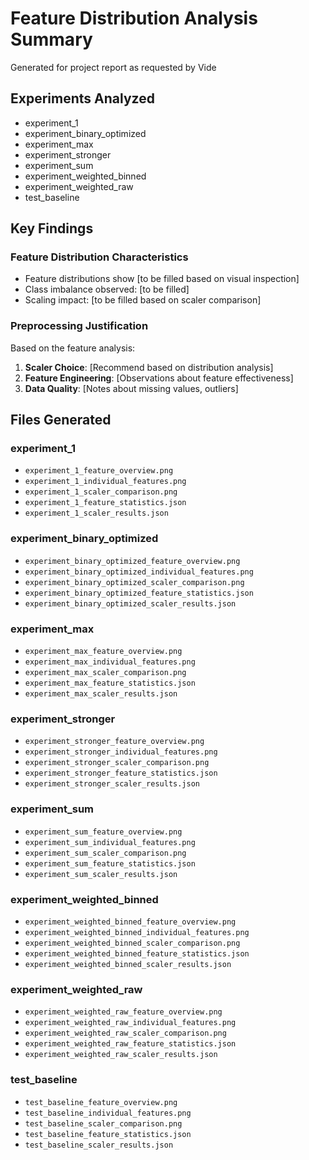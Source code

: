 # Feature Distribution Analysis Summary

Generated for project report as requested by Vide

## Experiments Analyzed

- experiment_1
- experiment_binary_optimized
- experiment_max
- experiment_stronger
- experiment_sum
- experiment_weighted_binned
- experiment_weighted_raw
- test_baseline

## Key Findings

### Feature Distribution Characteristics
- Feature distributions show [to be filled based on visual inspection]
- Class imbalance observed: [to be filled]
- Scaling impact: [to be filled based on scaler comparison]

### Preprocessing Justification
Based on the feature analysis:
1. **Scaler Choice**: [Recommend based on distribution analysis]
2. **Feature Engineering**: [Observations about feature effectiveness]
3. **Data Quality**: [Notes about missing values, outliers]

## Files Generated

### experiment_1
- `experiment_1_feature_overview.png`
- `experiment_1_individual_features.png`
- `experiment_1_scaler_comparison.png`
- `experiment_1_feature_statistics.json`
- `experiment_1_scaler_results.json`

### experiment_binary_optimized
- `experiment_binary_optimized_feature_overview.png`
- `experiment_binary_optimized_individual_features.png`
- `experiment_binary_optimized_scaler_comparison.png`
- `experiment_binary_optimized_feature_statistics.json`
- `experiment_binary_optimized_scaler_results.json`

### experiment_max
- `experiment_max_feature_overview.png`
- `experiment_max_individual_features.png`
- `experiment_max_scaler_comparison.png`
- `experiment_max_feature_statistics.json`
- `experiment_max_scaler_results.json`

### experiment_stronger
- `experiment_stronger_feature_overview.png`
- `experiment_stronger_individual_features.png`
- `experiment_stronger_scaler_comparison.png`
- `experiment_stronger_feature_statistics.json`
- `experiment_stronger_scaler_results.json`

### experiment_sum
- `experiment_sum_feature_overview.png`
- `experiment_sum_individual_features.png`
- `experiment_sum_scaler_comparison.png`
- `experiment_sum_feature_statistics.json`
- `experiment_sum_scaler_results.json`

### experiment_weighted_binned
- `experiment_weighted_binned_feature_overview.png`
- `experiment_weighted_binned_individual_features.png`
- `experiment_weighted_binned_scaler_comparison.png`
- `experiment_weighted_binned_feature_statistics.json`
- `experiment_weighted_binned_scaler_results.json`

### experiment_weighted_raw
- `experiment_weighted_raw_feature_overview.png`
- `experiment_weighted_raw_individual_features.png`
- `experiment_weighted_raw_scaler_comparison.png`
- `experiment_weighted_raw_feature_statistics.json`
- `experiment_weighted_raw_scaler_results.json`

### test_baseline
- `test_baseline_feature_overview.png`
- `test_baseline_individual_features.png`
- `test_baseline_scaler_comparison.png`
- `test_baseline_feature_statistics.json`
- `test_baseline_scaler_results.json`

